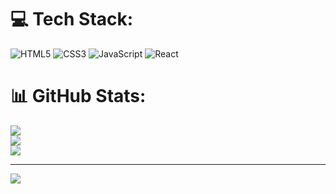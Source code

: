 
# 💻 Tech Stack:
![HTML5](https://img.shields.io/badge/html5-%23E34F26.svg?style=for-the-badge&logo=html5&logoColor=white) ![CSS3](https://img.shields.io/badge/css3-%231572B6.svg?style=for-the-badge&logo=css3&logoColor=white) ![JavaScript](https://img.shields.io/badge/javascript-%23323330.svg?style=for-the-badge&logo=javascript&logoColor=%23F7DF1E) ![React](https://img.shields.io/badge/react-%2320232a.svg?style=for-the-badge&logo=react&logoColor=%2361DAFB)
# 📊 GitHub Stats:
![](https://github-readme-stats.vercel.app/api?username=not-scripter&theme=dark&hide_border=false&include_all_commits=false&count_private=false)<br/>
![](https://github-readme-streak-stats.herokuapp.com/?user=not-scripter&theme=dark&hide_border=false)<br/>
![](https://github-readme-stats.vercel.app/api/top-langs/?username=not-scripter&theme=dark&hide_border=false&include_all_commits=false&count_private=false&layout=compact)

---
[![](https://visitcount.itsvg.in/api?id=not-scripter&icon=0&color=0)](https://visitcount.itsvg.in)
